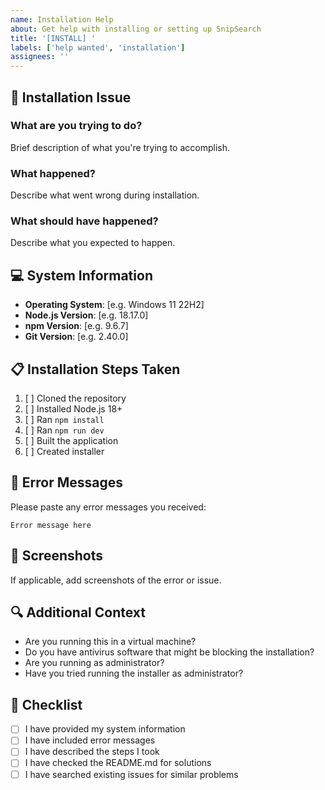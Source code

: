 ```yaml
---
name: Installation Help
about: Get help with installing or setting up SnipSearch
title: '[INSTALL] '
labels: ['help wanted', 'installation']
assignees: ''
---
```


## 🔧 Installation Issue

### What are you trying to do?
Brief description of what you're trying to accomplish.

### What happened?
Describe what went wrong during installation.

### What should have happened?
Describe what you expected to happen.

## 💻 System Information

- **Operating System**: [e.g. Windows 11 22H2]
- **Node.js Version**: [e.g. 18.17.0]
- **npm Version**: [e.g. 9.6.7]
- **Git Version**: [e.g. 2.40.0]

## 📋 Installation Steps Taken

1. [ ] Cloned the repository
2. [ ] Installed Node.js 18+
3. [ ] Ran `npm install`
4. [ ] Ran `npm run dev`
5. [ ] Built the application
6. [ ] Created installer

## 🚨 Error Messages

Please paste any error messages you received:

```
Error message here
```

## 📸 Screenshots

If applicable, add screenshots of the error or issue.

## 🔍 Additional Context

- Are you running this in a virtual machine?
- Do you have antivirus software that might be blocking the installation?
- Are you running as administrator?
- Have you tried running the installer as administrator?

## 📝 Checklist

- [ ] I have provided my system information
- [ ] I have included error messages
- [ ] I have described the steps I took
- [ ] I have checked the README.md for solutions
- [ ] I have searched existing issues for similar problems 